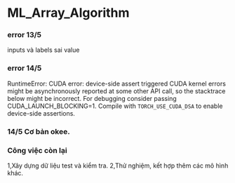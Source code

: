 # ML_Array_Algorithm

### error 13/5
inputs và labels sai value 
### error 14/5
RuntimeError: CUDA error: device-side assert triggered
CUDA kernel errors might be asynchronously reported at some other API call, so the stacktrace below might be incorrect.
For debugging consider passing CUDA_LAUNCH_BLOCKING=1.
Compile with `TORCH_USE_CUDA_DSA` to enable device-side assertions.

### 14/5 Cơ bản okee.
### Công việc còn lại
1,Xây dựng dữ liệu test và kiểm tra.
2,Thử nghiệm, kết hợp thêm các mô hình khác.
